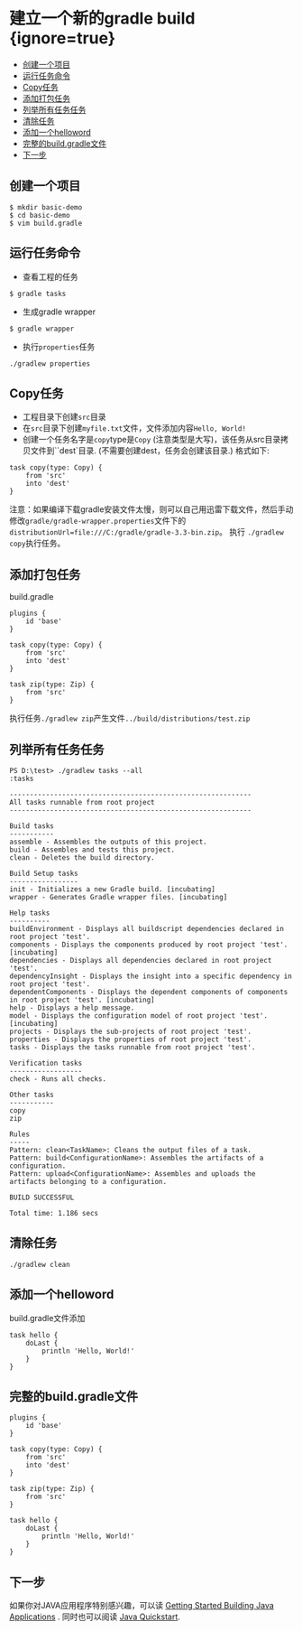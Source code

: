 # 建立一个新的gradle build {ignore=true}


<!-- @import "[TOC]" {cmd="toc" depthFrom=1 depthTo=6 orderedList=false} -->
<!-- code_chunk_output -->

* [创建一个项目](#创建一个项目)
* [运行任务命令](#运行任务命令)
* [Copy任务](#copy任务)
* [添加打包任务](#添加打包任务)
* [列举所有任务任务](#列举所有任务任务)
* [清除任务](#清除任务)
* [添加一个helloword](#添加一个helloword)
* [完整的build.gradle文件](#完整的buildgradle文件)
* [下一步](#下一步)

<!-- /code_chunk_output -->


## 创建一个项目

```
$ mkdir basic-demo
$ cd basic-demo
$ vim build.gradle 
```

## 运行任务命令
* 查看工程的任务
```
$ gradle tasks
```
* 生成gradle wrapper
```
$ gradle wrapper
```
* 执行``properties``任务
```
./gradlew properties
```
## Copy任务

* 工程目录下创建``src``目录
* 在``src``目录下创建``myfile.txt``文件，文件添加内容``Hello, World!``
* 创建一个任务名字是``copy``type是``Copy`` (注意类型是大写)，该任务从src目录拷贝文件到``dest`目录. (不需要创建dest，任务会创建该目录.) 格式如下:
```
task copy(type: Copy) {
    from 'src'
    into 'dest'
}
```
注意：如果编译下载gradle安装文件太慢，则可以自己用迅雷下载文件，然后手动修改``gradle/gradle-wrapper.properties``文件下的``distributionUrl=file:///C:/gradle/gradle-3.3-bin.zip``。
执行 ``./gradlew copy``执行任务。

## 添加打包任务
build.gradle
```
plugins {
    id 'base'
}

task copy(type: Copy) {
    from 'src'
    into 'dest'
}

task zip(type: Zip) {
    from 'src'
}
```
执行任务``./gradlew zip``产生文件``../build/distributions/test.zip``

## 列举所有任务任务

```
PS D:\test> ./gradlew tasks --all
:tasks

------------------------------------------------------------
All tasks runnable from root project
------------------------------------------------------------

Build tasks
-----------
assemble - Assembles the outputs of this project.
build - Assembles and tests this project.
clean - Deletes the build directory.

Build Setup tasks
-----------------
init - Initializes a new Gradle build. [incubating]
wrapper - Generates Gradle wrapper files. [incubating]

Help tasks
----------
buildEnvironment - Displays all buildscript dependencies declared in root project 'test'.
components - Displays the components produced by root project 'test'. [incubating]
dependencies - Displays all dependencies declared in root project 'test'.
dependencyInsight - Displays the insight into a specific dependency in root project 'test'.
dependentComponents - Displays the dependent components of components in root project 'test'. [incubating]
help - Displays a help message.
model - Displays the configuration model of root project 'test'. [incubating]
projects - Displays the sub-projects of root project 'test'.
properties - Displays the properties of root project 'test'.
tasks - Displays the tasks runnable from root project 'test'.

Verification tasks
------------------
check - Runs all checks.

Other tasks
-----------
copy
zip

Rules
-----
Pattern: clean<TaskName>: Cleans the output files of a task.
Pattern: build<ConfigurationName>: Assembles the artifacts of a configuration.
Pattern: upload<ConfigurationName>: Assembles and uploads the artifacts belonging to a configuration.

BUILD SUCCESSFUL

Total time: 1.186 secs
```

## 清除任务
```
./gradlew clean
```

## 添加一个helloword
build.gradle文件添加
```
task hello {
    doLast {
        println 'Hello, World!'
    }
}
```


## 完整的build.gradle文件
```
plugins {
    id 'base'
}

task copy(type: Copy) {
    from 'src'
    into 'dest'
}

task zip(type: Zip) {
    from 'src'
}

task hello {
    doLast {
        println 'Hello, World!'
    }
}

```

## 下一步

如果你对JAVA应用程序特别感兴趣，可以读 [Getting Started Building Java Applications](https://guides.gradle.org/building-java-applications/) . 同时也可以阅读 [Java Quickstart](https://docs.gradle.org/4.0/userguide/tutorial_java_projects.html). 


